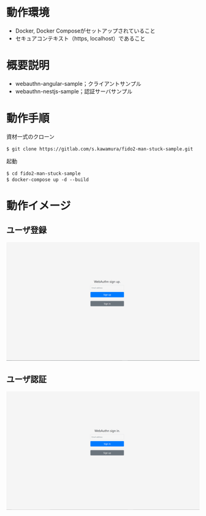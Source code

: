 # 動作環境
- Docker, Docker Composeがセットアップされていること
- セキュアコンテキスト（https, localhost）であること

# 概要説明
- webauthn-angular-sample；クライアントサンプル
- webauthn-nestjs-sample；認証サーバサンプル

# 動作手順
資材一式のクローン
```
$ git clone https://gitlab.com/s.kawamura/fido2-man-stuck-sample.git
```

起動
```
$ cd fido2-man-stuck-sample
$ docker-compose up -d --build
```

# 動作イメージ
## ユーザ登録
![registration](./images/registration.gif)

## ユーザ認証
![authentication](./images/authentication.gif)
